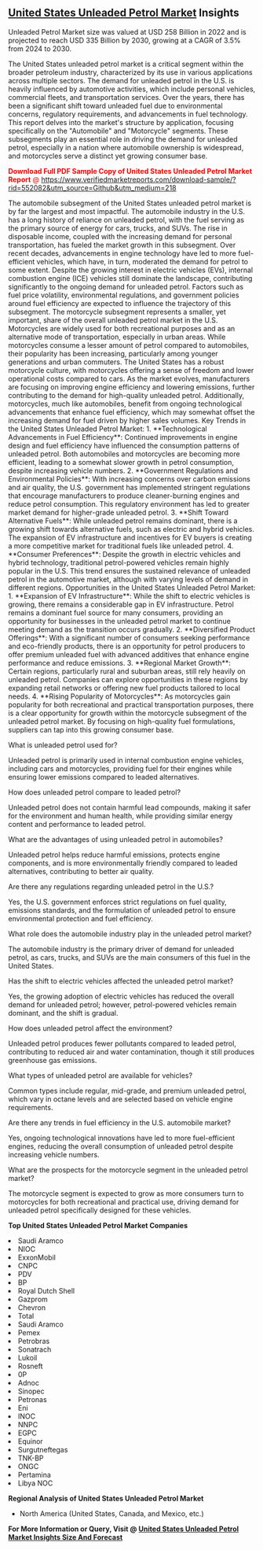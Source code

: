 <h2><a href="https://www.verifiedmarketreports.com/download-sample/?rid=552082&amp;utm_source=Github&amp;utm_medium=218" target="_blank">United States Unleaded Petrol Market</a> Insights</h2><p>Unleaded Petrol Market size was valued at USD 258 Billion in 2022 and is projected to reach USD 335 Billion by 2030, growing at a CAGR of 3.5% from 2024 to 2030.</p><p> <p>The United States unleaded petrol market is a critical segment within the broader petroleum industry, characterized by its use in various applications across multiple sectors. The demand for unleaded petrol in the U.S. is heavily influenced by automotive activities, which include personal vehicles, commercial fleets, and transportation services. Over the years, there has been a significant shift toward unleaded fuel due to environmental concerns, regulatory requirements, and advancements in fuel technology. This report delves into the market's structure by application, focusing specifically on the "Automobile" and "Motorcycle" segments. These subsegments play an essential role in driving the demand for unleaded petrol, especially in a nation where automobile ownership is widespread, and motorcycles serve a distinct yet growing consumer base. <p><span class=""><span style="color: #ff0000;"><strong>Download Full PDF Sample Copy of United States Unleaded Petrol Market Report</strong> @ </span><a href="https://www.verifiedmarketreports.com/download-sample/?rid=552082&amp;utm_source=Github&amp;utm_medium=218" target="_blank">https://www.verifiedmarketreports.com/download-sample/?rid=552082&amp;utm_source=Github&amp;utm_medium=218</a></span></p> The automobile subsegment of the United States unleaded petrol market is by far the largest and most impactful. The automobile industry in the U.S. has a long history of reliance on unleaded petrol, with the fuel serving as the primary source of energy for cars, trucks, and SUVs. The rise in disposable income, coupled with the increasing demand for personal transportation, has fueled the market growth in this subsegment. Over recent decades, advancements in engine technology have led to more fuel-efficient vehicles, which have, in turn, moderated the demand for petrol to some extent. Despite the growing interest in electric vehicles (EVs), internal combustion engine (ICE) vehicles still dominate the landscape, contributing significantly to the ongoing demand for unleaded petrol. Factors such as fuel price volatility, environmental regulations, and government policies around fuel efficiency are expected to influence the trajectory of this subsegment. The motorcycle subsegment represents a smaller, yet important, share of the overall unleaded petrol market in the U.S. Motorcycles are widely used for both recreational purposes and as an alternative mode of transportation, especially in urban areas. While motorcycles consume a lesser amount of petrol compared to automobiles, their popularity has been increasing, particularly among younger generations and urban commuters. The United States has a robust motorcycle culture, with motorcycles offering a sense of freedom and lower operational costs compared to cars. As the market evolves, manufacturers are focusing on improving engine efficiency and lowering emissions, further contributing to the demand for high-quality unleaded petrol. Additionally, motorcycles, much like automobiles, benefit from ongoing technological advancements that enhance fuel efficiency, which may somewhat offset the increasing demand for fuel driven by higher sales volumes. Key Trends in the United States Unleaded Petrol Market: 1. **Technological Advancements in Fuel Efficiency**: Continued improvements in engine design and fuel efficiency have influenced the consumption patterns of unleaded petrol. Both automobiles and motorcycles are becoming more efficient, leading to a somewhat slower growth in petrol consumption, despite increasing vehicle numbers. 2. **Government Regulations and Environmental Policies**: With increasing concerns over carbon emissions and air quality, the U.S. government has implemented stringent regulations that encourage manufacturers to produce cleaner-burning engines and reduce petrol consumption. This regulatory environment has led to greater market demand for higher-grade unleaded petrol. 3. **Shift Toward Alternative Fuels**: While unleaded petrol remains dominant, there is a growing shift towards alternative fuels, such as electric and hybrid vehicles. The expansion of EV infrastructure and incentives for EV buyers is creating a more competitive market for traditional fuels like unleaded petrol. 4. **Consumer Preferences**: Despite the growth in electric vehicles and hybrid technology, traditional petrol-powered vehicles remain highly popular in the U.S. This trend ensures the sustained relevance of unleaded petrol in the automotive market, although with varying levels of demand in different regions. Opportunities in the United States Unleaded Petrol Market: 1. **Expansion of EV Infrastructure**: While the shift to electric vehicles is growing, there remains a considerable gap in EV infrastructure. Petrol remains a dominant fuel source for many consumers, providing an opportunity for businesses in the unleaded petrol market to continue meeting demand as the transition occurs gradually. 2. **Diversified Product Offerings**: With a significant number of consumers seeking performance and eco-friendly products, there is an opportunity for petrol producers to offer premium unleaded fuel with advanced additives that enhance engine performance and reduce emissions. 3. **Regional Market Growth**: Certain regions, particularly rural and suburban areas, still rely heavily on unleaded petrol. Companies can explore opportunities in these regions by expanding retail networks or offering new fuel products tailored to local needs. 4. **Rising Popularity of Motorcycles**: As motorcycles gain popularity for both recreational and practical transportation purposes, there is a clear opportunity for growth within the motorcycle subsegment of the unleaded petrol market. By focusing on high-quality fuel formulations, suppliers can tap into this growing consumer base. <p>What is unleaded petrol used for?</p> <p>Unleaded petrol is primarily used in internal combustion engine vehicles, including cars and motorcycles, providing fuel for their engines while ensuring lower emissions compared to leaded alternatives.</p> <p>How does unleaded petrol compare to leaded petrol?</p> <p>Unleaded petrol does not contain harmful lead compounds, making it safer for the environment and human health, while providing similar energy content and performance to leaded petrol.</p> <p>What are the advantages of using unleaded petrol in automobiles?</p> <p>Unleaded petrol helps reduce harmful emissions, protects engine components, and is more environmentally friendly compared to leaded alternatives, contributing to better air quality.</p> <p>Are there any regulations regarding unleaded petrol in the U.S.?</p> <p>Yes, the U.S. government enforces strict regulations on fuel quality, emissions standards, and the formulation of unleaded petrol to ensure environmental protection and fuel efficiency.</p> <p>What role does the automobile industry play in the unleaded petrol market?</p> <p>The automobile industry is the primary driver of demand for unleaded petrol, as cars, trucks, and SUVs are the main consumers of this fuel in the United States.</p> <p>Has the shift to electric vehicles affected the unleaded petrol market?</p> <p>Yes, the growing adoption of electric vehicles has reduced the overall demand for unleaded petrol; however, petrol-powered vehicles remain dominant, and the shift is gradual.</p> <p>How does unleaded petrol affect the environment?</p> <p>Unleaded petrol produces fewer pollutants compared to leaded petrol, contributing to reduced air and water contamination, though it still produces greenhouse gas emissions.</p> <p>What types of unleaded petrol are available for vehicles?</p> <p>Common types include regular, mid-grade, and premium unleaded petrol, which vary in octane levels and are selected based on vehicle engine requirements.</p> <p>Are there any trends in fuel efficiency in the U.S. automobile market?</p> <p>Yes, ongoing technological innovations have led to more fuel-efficient engines, reducing the overall consumption of unleaded petrol despite increasing vehicle numbers.</p> <p>What are the prospects for the motorcycle segment in the unleaded petrol market?</p> <p>The motorcycle segment is expected to grow as more consumers turn to motorcycles for both recreational and practical use, driving demand for unleaded petrol specifically designed for these vehicles.</p> </p><p><strong>Top United States Unleaded Petrol Market Companies</strong></p><div data-test-id=""><p><li>Saudi Aramco</li><li> NIOC</li><li> ExxonMobil</li><li> CNPC</li><li> PDV</li><li> BP</li><li> Royal Dutch Shell</li><li> Gazprom</li><li> Chevron</li><li> Total</li><li> Saudi Aramco</li><li> Pemex</li><li> Petrobras</li><li> Sonatrach</li><li> Lukoil</li><li> Rosneft</li><li> 0P</li><li> Adnoc</li><li> Sinopec</li><li> Petronas</li><li> Eni</li><li> INOC</li><li> NNPC</li><li> EGPC</li><li> Equinor</li><li> Surgutneftegas</li><li> TNK-BP</li><li> ONGC</li><li> Pertamina</li><li> Libya NOC</li></p><div><strong>Regional Analysis of&nbsp;United States Unleaded Petrol Market</strong></div><ul><li dir="ltr"><p dir="ltr">North America&nbsp;(United States, Canada, and Mexico, etc.)</p></li></ul><p><strong>For More Information or Query, Visit @&nbsp;</strong><strong><a href="https://www.verifiedmarketreports.com/product/unleaded-petrol-market-size-and-forecast/?utm_source=Github&amp;utm_medium=218" target="_blank">United States Unleaded Petrol Market Insights Size And Forecast</a></strong></p></div>
